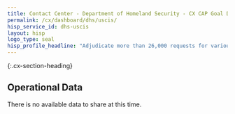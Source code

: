 ```yaml
---
title: Contact Center - Department of Homeland Security - CX CAP Goal Dashboard
permalink: /cx/dashboard/dhs/uscis/
hisp_service_id: dhs-uscis
layout: hisp
logo_type: seal
hisp_profile_headline: "Adjudicate more than 26,000 requests for various immigration benefits daily"
---
```


{:.cx-section-heading}

## Operational Data

There is no available data to share at this time.

